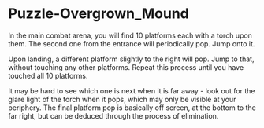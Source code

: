 # Puzzle-Overgrown_Mound

In the main combat arena, you will find 10 platforms each with a torch upon them. The second one from the entrance will periodically pop. Jump onto it.

Upon landing, a different platform slightly to the right will pop. Jump to that, without touching any other platforms. Repeat this process until you have touched all 10 platforms.

It may be hard to see which one is next when it is far away - look out for the glare light of the torch when it pops, which may only be visible at your periphery. The final platform pop is basically off screen, at the bottom to the far right, but can be deduced through the process of elimination.
